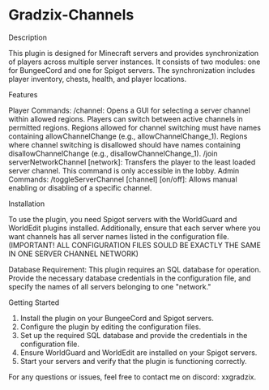 ﻿# Gradzix-Channels
Description

This plugin is designed for Minecraft servers and provides synchronization of players across multiple server instances. It consists of two modules: one for BungeeCord and one for Spigot servers. The synchronization includes player inventory, chests, health, and player locations.

Features

Player Commands:
/channel: Opens a GUI for selecting a server channel within allowed regions. Players can switch between active channels in permitted regions. Regions allowed for channel switching must have names containing allowChannelChange (e.g., allowChannelChange_1). Regions where channel switching is disallowed should have names containing disallowChannelChange (e.g., disallowChannelChange_1).
/join serverNetworkChannel [network]: Transfers the player to the least loaded server channel. This command is only accessible in the lobby.
Admin Commands:
/toggleServerChannel [channel] [on/off]: Allows manual enabling or disabling of a specific channel.


Installation

To use the plugin, you need Spigot servers with the WorldGuard and WorldEdit plugins installed. Additionally, ensure that each server where you want channels has all server names listed in the configuration file. (IMPORTANT! ALL CONFIGURATION FILES SOULD BE EXACTLY THE SAME IN ONE SERVER CHANNEL NETWORK)

Database Requirement: This plugin requires an SQL database for operation. Provide the necessary database credentials in the configuration file, and specify the names of all servers belonging to one "network."

Getting Started

1. Install the plugin on your BungeeCord and Spigot servers.
2. Configure the plugin by editing the configuration files.
3. Set up the required SQL database and provide the credentials in the configuration file.
4. Ensure WorldGuard and WorldEdit are installed on your Spigot servers.
5. Start your servers and verify that the plugin is functioning correctly.


For any questions or issues, feel free to contact me on discord: xxgradzix.
